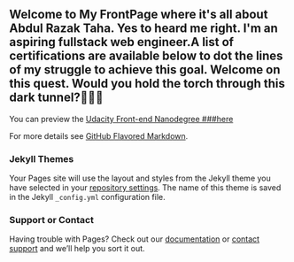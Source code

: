 ## Welcome to My FrontPage where it's all about Abdul Razak Taha. Yes to heard me right. I'm an aspiring fullstack web engineer.A list of certifications are available below to dot the lines of my struggle to achieve this goal. Welcome on this quest. Would you hold the torch through this dark tunnel?💪💪💪

You can preview the  [Udacity Front-end Nanodegree ###here](https://confirm.udacity.com/DCF5GWDG)



For more details see [GitHub Flavored Markdown](https://guides.github.com/features/mastering-markdown/).

### Jekyll Themes

Your Pages site will use the layout and styles from the Jekyll theme you have selected in your [repository settings](https://github.com/scarletscurse/scarletscurse.github.io/settings). The name of this theme is saved in the Jekyll `_config.yml` configuration file.

### Support or Contact

Having trouble with Pages? Check out our [documentation](https://help.github.com/categories/github-pages-basics/) or [contact support](https://github.com/contact) and we’ll help you sort it out.
